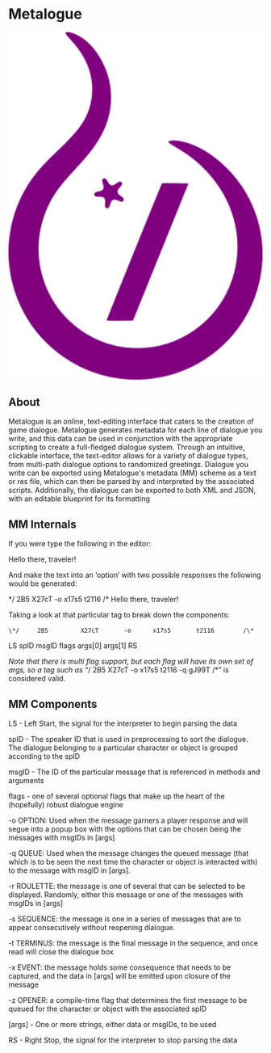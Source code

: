 # Metalogue
<img src="metalogue/src/assets/logo.PNG" width="600">

## About
Metalogue is an online, text-editing interface that caters to the creation of game dialogue. Metalogue generates metadata for each line of dialogue you write, and this data can be used in conjunction with the appropriate scripting to create a full-fledged dialogue system. Through an intuitive, clickable interface, the text-editor allows for a variety of dialogue types, from multi-path dialogue options to randomized greetings. Dialogue you write can be exported using Metalogue's metadata (MM) scheme as a text or res file, which can then be parsed by and interpreted by the associated scripts. Additionally, the dialogue can be exported to both XML and JSON, with an editable blueprint for its formatting

## MM Internals
If you were type the following in the editor:

  Hello there, traveler!
  
And make the text into an ‘option’ with two possible responses the following would be generated:

  \*/ 2B5 X27cT -o x17s5 t2116 /\* Hello there, traveler!
  
Taking a look at that particular tag to break down the components:

	\*/ 	2B5 		X27cT 		-o 		x17s5 		t2116		 /\*
  
  LS	spID		msgID		flags		args[0]		args[1]		RS
  
*Note that there is multi flag support, but each flag will have its own set of args, so a tag such as “*/ 2B5 X27cT -o x17s5 t2116 -q gJ99T /*” is considered valid.

## MM Components

LS - Left Start, the signal for the interpreter to begin parsing the data

spID - The speaker ID that is used in preprocessing to sort the dialogue. The dialogue belonging to a particular character or object is grouped according to the spID

msgID - The ID of the particular message that is referenced in methods and arguments

flags -	one of several optional flags that make up the heart of the (hopefully) robust dialogue engine

-o OPTION: Used when the message garners a player response and will segue into a popup box with the options that can be chosen being the messages with msgIDs in [args]

-q QUEUE: Used when the message changes the queued message (that which is to be seen the next time the character or object is interacted with) to the message with msgID in [args].

-r ROULETTE: the message is one of several that can be selected to be displayed. Randomly, either this message or one of the messages with msgIDs in [args]

-s SEQUENCE: the message is one in a series of messages that are to appear consecutively without reopening dialogue. 

-t TERMINUS: the message is the final message in the sequence, and once read will close the dialogue box

-x EVENT: the message holds some consequence that needs to be captured, and the data in [args] will be emitted upon closure of the message

-z OPENER: a compile-time flag that determines the first message to be queued for the character or object with the associated spID

[args] - One or more strings, either data or msgIDs, to be used

RS - Right Stop, the signal for the interpreter to stop parsing the data
